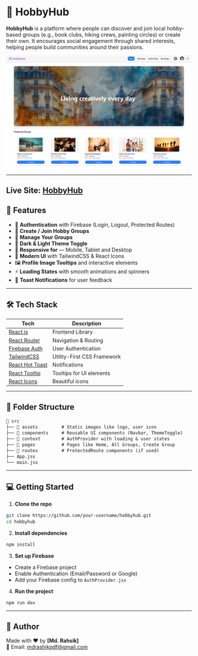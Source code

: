# 🎨 HobbyHub

**HobbyHub**  is a platform where people can discover and join local hobby-based groups (e.g., book clubs, hiking crews, painting circles) or create their own. It encourages social engagement through shared interests, helping people build communities around their passions.

![HobbyHub Banner](./src/assets/preview.png)

---
 **Live Site:** [HobbyHub](https://hobby-hub-a8201.web.app/)
---

## 🚀 Features

- 🔐 **Authentication** with Firebase (Login, Logout, Protected Routes)
- 👥 **Create / Join Hobby Groups**
- 🧠 **Manage Your Groups**
- 🌙 **Dark & Light Theme Toggle**
- 🎯 **Responsive for** — Mobile, Tablet and Desktop
- 🧩 **Modern UI** with TailwindCSS & React Icons
- 🖼️ **Profile Image Tooltips** and interactive elements
- ⚡ **Loading States** with smooth animations and spinners
- 🧪 **Toast Notifications** for user feedback

---

## 🛠️ Tech Stack

| Tech                                                       | Description                 |
| ---------------------------------------------------------- | --------------------------- |
| [React.js](https://reactjs.org/)                           | Frontend Library            |
| [React Router](https://reactrouter.com/)                   | Navigation & Routing        |
| [Firebase Auth](https://firebase.google.com/products/auth) | User Authentication         |
| [TailwindCSS](https://tailwindcss.com/)                    | Utility-First CSS Framework |
| [React Hot Toast](https://react-hot-toast.com/)            | Notifications               |
| [React Tooltip](https://react-tooltip.com/)                | Tooltips for UI elements    |
| [React Icons](https://react-icons.github.io/react-icons/)  | Beautiful icons             |

---

## 🧭 Folder Structure

```
📁 src
├── 📁 assets         # Static images like logo, user icon
├── 📁 components     # Reusable UI components (Navbar, ThemeToggle)
├── 📁 context        # AuthProvider with loading & user states
├── 📁 pages          # Pages like Home, All Groups, Create Group
├── 📁 routes         # ProtectedRoute components (if used)
├── App.jsx
└── main.jsx
```

---

## 💻 Getting Started

1. **Clone the repo**

```bash
git clone https://github.com/your-username/hobbyhub.git
cd hobbyhub
```

2. **Install dependencies**

```bash
npm install
```

3. **Set up Firebase**

- Create a Firebase project
- Enable Authentication (Email/Password or Google)
- Add your Firebase config to `AuthProvider.jsx`

4. **Run the project**

```bash
npm run dev
```

---

## 🙌 Author

Made with ❤️ by **[Md. Rahsik]**  
📧 Email: mdrashikpdf@gmail.com 

